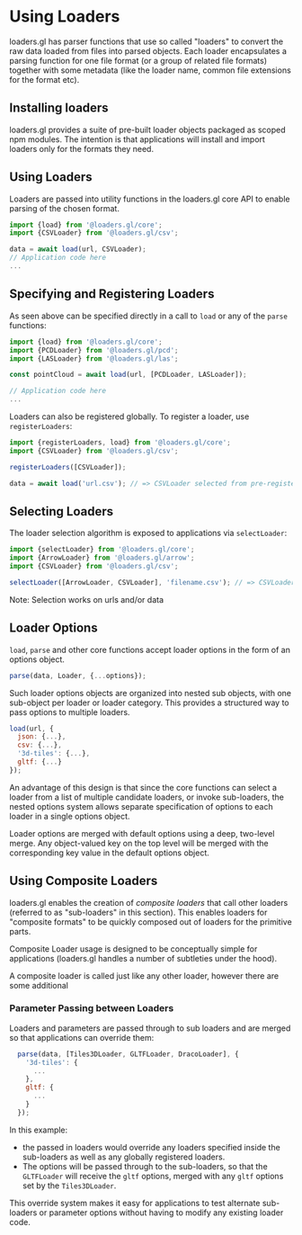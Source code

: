 # Using Loaders

loaders.gl has parser functions that use so called "loaders" to convert the raw data loaded from files into parsed objects. Each loader encapsulates a parsing function for one file format (or a group of related file formats) together with some metadata (like the loader name, common file extensions for the format etc).

## Installing loaders

loaders.gl provides a suite of pre-built loader objects packaged as scoped npm modules. The intention is that applications will install and import loaders only for the formats they need.

## Using Loaders

Loaders are passed into utility functions in the loaders.gl core API to enable parsing of the chosen format.

```js
import {load} from '@loaders.gl/core';
import {CSVLoader} from '@loaders.gl/csv';

data = await load(url, CSVLoader);
// Application code here
...
```

## Specifying and Registering Loaders

As seen above can be specified directly in a call to `load` or any of the `parse` functions:

```js
import {load} from '@loaders.gl/core';
import {PCDLoader} from '@loaders.gl/pcd';
import {LASLoader} from '@loaders.gl/las';

const pointCloud = await load(url, [PCDLoader, LASLoader]);

// Application code here
...
```

Loaders can also be registered globally. To register a loader, use `registerLoaders`:

```js
import {registerLoaders, load} from '@loaders.gl/core';
import {CSVLoader} from '@loaders.gl/csv';

registerLoaders([CSVLoader]);

data = await load('url.csv'); // => CSVLoader selected from pre-registered loaders
```

## Selecting Loaders

The loader selection algorithm is exposed to applications via `selectLoader`:

```js
import {selectLoader} from '@loaders.gl/core';
import {ArrowLoader} from '@loaders.gl/arrow';
import {CSVLoader} from '@loaders.gl/csv';

selectLoader([ArrowLoader, CSVLoader], 'filename.csv'); // => CSVLoader
```

Note: Selection works on urls and/or data

## Loader Options

`load`, `parse` and other core functions accept loader options in the form of an options object.

```js
parse(data, Loader, {...options});
```

Such loader options objects are organized into nested sub objects, with one sub-object per loader or loader category. This provides a structured way to pass options to multiple loaders.

```js
load(url, {
  json: {...},
  csv: {...},
  '3d-tiles': {...},
  gltf: {...}
});
```

An advantage of this design is that since the core functions can select a loader from a list of multiple candidate loaders, or invoke sub-loaders, the nested options system allows separate specification of options to each loader in a single options object.

Loader options are merged with default options using a deep, two-level merge. Any object-valued key on the top level will be merged with the corresponding key value in the default options object.

## Using Composite Loaders

loaders.gl enables the creation of _composite loaders_ that call other loaders (referred to as "sub-loaders" in this section). This enables loaders for "composite formats" to be quickly composed out of loaders for the primitive parts.

Composite Loader usage is designed to be conceptually simple for applications (loaders.gl handles a number of subtleties under the hood).

A composite loader is called just like any other loader, however there are some additional

### Parameter Passing between Loaders

Loaders and parameters are passed through to sub loaders and are merged so that applications can override them:

```js
  parse(data, [Tiles3DLoader, GLTFLoader, DracoLoader], {
    '3d-tiles': {
      ...
    },
    gltf: {
      ...
    }
  });
```

In this example:

- the passed in loaders would override any loaders specified inside the sub-loaders as well as any globally registered loaders.
- The options will be passed through to the sub-loaders, so that the `GLTFLoader` will receive the `gltf` options, merged with any `gltf` options set by the `Tiles3DLoader`.

This override system makes it easy for applications to test alternate sub-loaders or parameter options without having to modify any existing loader code.

